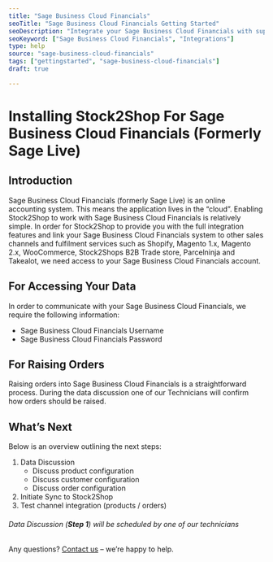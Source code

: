```yaml
---
title: "Sage Business Cloud Financials"
seoTitle: "Sage Business Cloud Financials Getting Started"
seoDescription: "Integrate your Sage Business Cloud Financials with supported B2B and B2C Systems through Stock2Shop"
seoKeyword: ["Sage Business Cloud Financials", "Integrations"]
type: help
source: "sage-business-cloud-financials"
tags: ["gettingstarted", "sage-business-cloud-financials"]
draft: true

---
```


# Installing Stock2Shop For Sage Business Cloud Financials (Formerly Sage Live)

## Introduction

Sage Business Cloud Financials (formerly Sage Live) is an online accounting system. This means the application lives in the “cloud”. Enabling Stock2Shop to work with Sage Business Cloud Financials is relatively simple. In order for Stock2Shop to provide you with the full integration features and link your Sage Business Cloud Financials system to other sales channels and fulfilment services such as Shopify, Magento 1.x, Magento 2.x, WooCommerce, Stock2Shops B2B Trade store, Parcelninja and Takealot, we need access to your Sage Business Cloud Financials account.

## For Accessing Your Data

In order to communicate with your Sage Business Cloud Financials, we require the following information:

- Sage Business Cloud Financials Username
- Sage Business Cloud Financials Password

## For Raising Orders

Raising orders into Sage Business Cloud Financials is a straightforward process. During the data discussion one of our Technicians will confirm how orders should be raised.

## What’s Next

Below is an overview outlining the next steps:

1. Data Discussion
	- Discuss product configuration
	- Discuss customer configuration
	- Discuss order configuration
2. Initiate Sync to Stock2Shop
3. Test channel integration (products / orders)

###### Data Discussion (<strong>Step 1</strong>) will be scheduled by one of our technicians

Any questions? <a href="#">Contact us</a> – we’re happy to help.